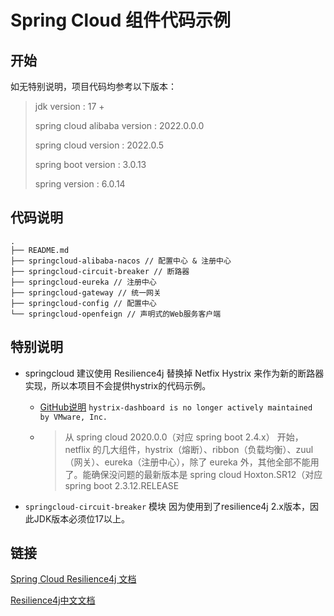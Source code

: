 # Spring Cloud 组件代码示例

## 开始

如无特别说明，项目代码均参考以下版本：

> jdk version : 17 +
>
> spring cloud alibaba version : 2022.0.0.0
> 
> spring cloud version : 2022.0.5
>
> spring boot version : 3.0.13
>
> spring version : 6.0.14

## 代码说明

```text
.
├── README.md
├── springcloud-alibaba-nacos // 配置中心 & 注册中心
├── springcloud-circuit-breaker // 断路器
├── springcloud-eureka // 注册中心
├── springcloud-gateway // 统一网关
├── springcloud-config // 配置中心
└── springcloud-openfeign // 声明式的Web服务客户端
```

## 特别说明

* springcloud 建议使用 Resilience4j 替换掉 Netfix Hystrix 来作为新的断路器实现，所以本项目不会提供hystrix的代码示例。

  * [GitHub说明]([https://github.com/spring-attic/hystrix-dashboard) `hystrix-dashboard is no longer actively maintained by VMware, Inc.`
  
  * > 从 spring cloud 2020.0.0（对应 spring boot 2.4.x） 开始，netflix 的几大组件，hystrix（熔断）、ribbon（负载均衡）、zuul（网关）、eureka（注册中心），除了 eureka 外，其他全部不能用了。能确保没问题的最新版本是 spring cloud Hoxton.SR12（对应 spring boot 2.3.12.RELEASE
  
* `springcloud-circuit-breaker` 模块 因为使用到了resilience4j 2.x版本，因此JDK版本必须位17以上。

## 链接

[Spring Cloud Resilience4j 文档](https://spring.io/projects/spring-cloud-circuitbreaker)

[Resilience4j中文文档](https://github.com/lmhmhl/Resilience4j-Guides-Chinese/blob/main/getting-start/Introduction.md)
